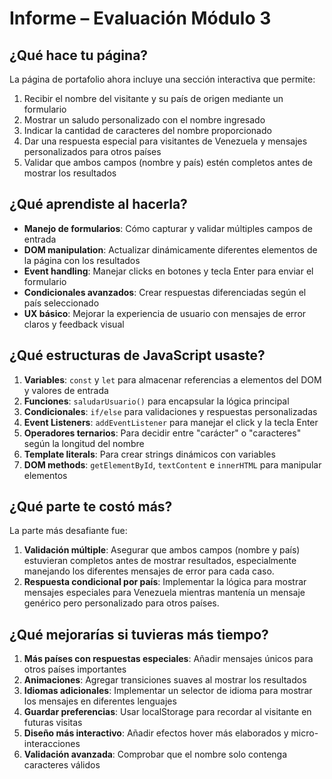 # Informe – Evaluación Módulo 3

## ¿Qué hace tu página?
La página de portafolio ahora incluye una sección interactiva que permite:
1. Recibir el nombre del visitante y su país de origen mediante un formulario
2. Mostrar un saludo personalizado con el nombre ingresado
3. Indicar la cantidad de caracteres del nombre proporcionado
4. Dar una respuesta especial para visitantes de Venezuela y mensajes personalizados para otros países
5. Validar que ambos campos (nombre y país) estén completos antes de mostrar los resultados

## ¿Qué aprendiste al hacerla?
- **Manejo de formularios**: Cómo capturar y validar múltiples campos de entrada
- **DOM manipulation**: Actualizar dinámicamente diferentes elementos de la página con los resultados
- **Event handling**: Manejar clicks en botones y tecla Enter para enviar el formulario
- **Condicionales avanzados**: Crear respuestas diferenciadas según el país seleccionado
- **UX básico**: Mejorar la experiencia de usuario con mensajes de error claros y feedback visual

## ¿Qué estructuras de JavaScript usaste?
1. **Variables**: `const` y `let` para almacenar referencias a elementos del DOM y valores de entrada
2. **Funciones**: `saludarUsuario()` para encapsular la lógica principal
3. **Condicionales**: `if/else` para validaciones y respuestas personalizadas
4. **Event Listeners**: `addEventListener` para manejar el click y la tecla Enter
5. **Operadores ternarios**: Para decidir entre "carácter" o "caracteres" según la longitud del nombre
6. **Template literals**: Para crear strings dinámicos con variables
7. **DOM methods**: `getElementById`, `textContent` e `innerHTML` para manipular elementos

## ¿Qué parte te costó más?
La parte más desafiante fue:
1. **Validación múltiple**: Asegurar que ambos campos (nombre y país) estuvieran completos antes de mostrar resultados, especialmente manejando los diferentes mensajes de error para cada caso.
2. **Respuesta condicional por país**: Implementar la lógica para mostrar mensajes especiales para Venezuela mientras mantenía un mensaje genérico pero personalizado para otros países.

## ¿Qué mejorarías si tuvieras más tiempo?
1. **Más países con respuestas especiales**: Añadir mensajes únicos para otros países importantes
2. **Animaciones**: Agregar transiciones suaves al mostrar los resultados
3. **Idiomas adicionales**: Implementar un selector de idioma para mostrar los mensajes en diferentes lenguajes
4. **Guardar preferencias**: Usar localStorage para recordar al visitante en futuras visitas
5. **Diseño más interactivo**: Añadir efectos hover más elaborados y micro-interacciones
6. **Validación avanzada**: Comprobar que el nombre solo contenga caracteres válidos
